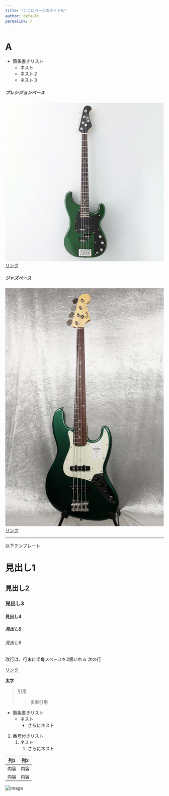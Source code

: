 ```yaml
---
title: "ここにページのタイトル"
author: default
permalink: /
---
```

# **A**
- 箇条書きリスト
  - ネスト
  - ネスト２
  - ネスト３
    

##### プレシジョンベース
![](https://github.com/shing4512/GHPages_WebSite/blob/main/assets/images/bass.jpg)
[リンク](https://fujigen.shop/products/detail.php?product_id=2022)

##### ジャズベース
![](https://github.com/shing4512/GHPages_WebSite/blob/main/assets/images/jass%20bass.jpg)
[リンク](https://www.ishibashi.co.jp/ec/product/095oy4qtp-7209?utm_source=googleshopping&utm_medium=cpc&utm_campaign=ebag_gf&gclid=CjwKCAjwx_eiBhBGEiwA15gLNzAi_a0TFP8SIPkw2r7zPxTUnYGCKm6KGykUqnehuz5qgQfECcrE8xoC-noQAvD_BwE)




---

以下テンプレート

# 見出し1
## 見出し2
### 見出し3
#### 見出し4
##### 見出し5
###### 見出し6

改行は、行末に半角スペースを2個いれる
次の行

[リンク](https://www.google.co.jp/)

**太字**

> 引用
>> 多重引用


- 箇条書きリスト
  - ネスト
    - さらにネスト


1. 番号付きリスト
   1. ネスト
      1. さらにネスト


| 列1  | 列2  |
|-----|-----|
| 内容  | 内容  |
| 内容  | 内容  |

![image](/GHPages_WebSite/assets/images/logo-150.png)
